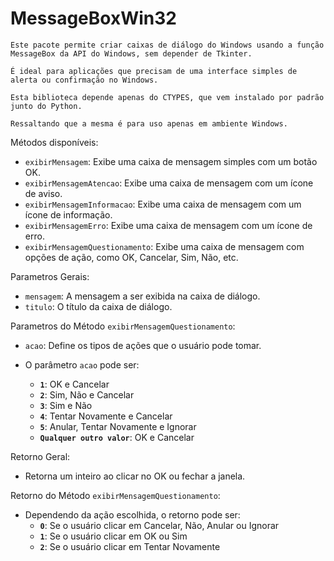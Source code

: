 # MessageBoxWin32
```
Este pacote permite criar caixas de diálogo do Windows usando a função MessageBox da API do Windows, sem depender de Tkinter. 

É ideal para aplicações que precisam de uma interface simples de alerta ou confirmação no Windows.

Esta biblioteca depende apenas do CTYPES, que vem instalado por padrão junto do Python.

Ressaltando que a mesma é para uso apenas em ambiente Windows.
```
    
Métodos disponíveis:
- `exibirMensagem`: Exibe uma caixa de mensagem simples com um botão OK.
- `exibirMensagemAtencao`: Exibe uma caixa de mensagem com um ícone de aviso.
- `exibirMensagemInformacao`: Exibe uma caixa de mensagem com um ícone de informação.
- `exibirMensagemErro`: Exibe uma caixa de mensagem com um ícone de erro.
- `exibirMensagemQuestionamento`: Exibe uma caixa de mensagem com opções de ação, como OK, Cancelar, Sim, Não, etc.

Parametros Gerais:
- `mensagem`: A mensagem a ser exibida na caixa de diálogo.
- `titulo`: O título da caixa de diálogo.

Parametros do Método `exibirMensagemQuestionamento`:
- `acao`: Define os tipos de ações que o usuário pode tomar.

- O parâmetro `acao` pode ser:


  - **`1`**: OK e Cancelar
  - **`2`**: Sim, Não e Cancelar
  - **`3`**: Sim e Não
  - **`4`**: Tentar Novamente e Cancelar
  - **`5`**: Anular, Tentar Novamente e Ignorar
  - **`Qualquer outro valor`**: OK e Cancelar

Retorno Geral:
- Retorna um inteiro ao clicar no OK ou fechar a janela.

Retorno do Método `exibirMensagemQuestionamento`:

- Dependendo da ação escolhida, o retorno pode ser:
  - **`0`**: Se o usuário clicar em Cancelar, Não, Anular ou Ignorar
  - **`1`**: Se o usuário clicar em OK ou Sim
  - **`2`**: Se o usuário clicar em Tentar Novamente